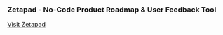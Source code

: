 ### Zetapad - No-Code Product Roadmap & User Feedback Tool
<a href="https://www.zetapad.com" alt="Zetapad">Visit Zetapad</a>
